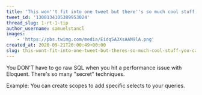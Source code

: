 ```yaml
---
title: 'This won''t fit into one tweet but there''s so much cool stuff you can do with Eloquent'
tweet_id: '1308134105389953024'
thread_slug: 1-rt-1-tip
author_username: samuelstancl
images:
    - 'https://pbs.twimg.com/media/Eidq5A3XsAAM9lA.png'
created_at: 2020-09-21T20:00:49+00:00
slug: this-wont-fit-into-one-tweet-but-theres-so-much-cool-stuff-you-can-do-with-eloquent
---
```


You DON'T have to go raw SQL when you hit a performance issue with Eloquent. There's so many "secret" techniques.

Example: You can create scopes to add specific selects to your queries.